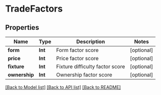 # TradeFactors

## Properties
Name | Type | Description | Notes
------------ | ------------- | ------------- | -------------
**form** | **Int** | Form factor score | [optional] 
**price** | **Int** | Price factor score | [optional] 
**fixture** | **Int** | Fixture difficulty factor score | [optional] 
**ownership** | **Int** | Ownership factor score | [optional] 

[[Back to Model list]](../README.md#documentation-for-models) [[Back to API list]](../README.md#documentation-for-api-endpoints) [[Back to README]](../README.md)


